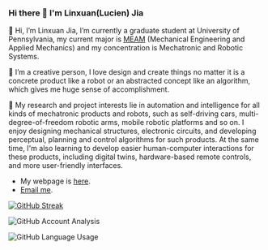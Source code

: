### Hi there 👋 I'm Linxuan(Lucien) Jia

👋 Hi, I’m Linxuan Jia, I’m currently a graduate student at University of Pennsylvania, my current major is [MEAM](https://www.me.upenn.edu/) (Mechanical Engineering and Applied Mechanics) and my concentration is Mechatronic and Robotic Systems. 

💫 I’m a creative person, I love design and create things no matter it is a concrete product like a robot or an abstracted concept like an algorithm, which gives me huge sense of accomplishment.

📕 My research and project interests lie in automation and intelligence for all kinds of mechatronic products and robots, such as self-driving cars, multi-degree-of-freedom robotic arms, mobile robotic platforms and so on. I enjoy designing mechanical structures, electronic circuits, and developing perceptual, planning and control algorithms for such products. At the same time, I'm also learning to develop easier human-computer interactions for these products, including digital twins, hardware-based remote controls, and more user-friendly interfaces.

- My webpage is [here](https://www.notion.so/Linxuan-Jia-Lucien-37efbf0eb3994ed1a990bd742b8ea34b?pvs=4).
- [Email me](mailto:jlinxuan@seas.upenn.edu).

[![GitHub Streak](https://streak-stats.demolab.com/?user=jlx-dxl)](https://git.io/streak-stats)

![GitHub Account Analysis](https://github-stats.ubrong.com/api?username=jlx-dxl&show_icons=true&theme=tokyonight)

![GitHub Language Usage](https://github-stats.ubrong.com/api/top-langs/?username=jlx-dxl&layout=compact&theme=tokyonight)
